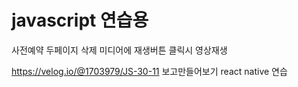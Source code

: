 ﻿# javascript 연습용

사전예약 두페이지 삭제
미디어에 재생버튼 클릭시 영상재생

https://velog.io/@1703979/JS-30-11  보고만들어보기
react native 연습
